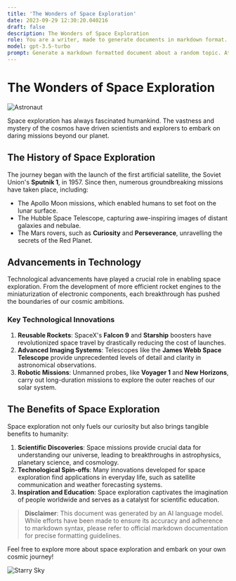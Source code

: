 ```yaml
---
title: 'The Wonders of Space Exploration'
date: 2023-09-29 12:30:20.040216
draft: false
description: The Wonders of Space Exploration
role: You are a writer, made to generate documents in markdown format. It is very important that all of the documents you generate are in valid markdown format.
model: gpt-3.5-turbo
prompt: Generate a markdown formatted document about a random topic. At the bottom, include a disclaimer explaining that the document was generated by you. The first line of the document should be the title. Make sure that the entire document is in proper markdown format, using a mix of various tags to make the document visually appealing.
---
```


# The Wonders of Space Exploration

![Astronaut](https://images.unsplash.com/photo-1593642532452-7cc13bfa9a07)

Space exploration has always fascinated humankind. The vastness and mystery of the cosmos have driven scientists and explorers to embark on daring missions beyond our planet. 

## The History of Space Exploration

The journey began with the launch of the first artificial satellite, the Soviet Union's **Sputnik 1**, in 1957. Since then, numerous groundbreaking missions have taken place, including:

- The Apollo Moon missions, which enabled humans to set foot on the lunar surface.
- The Hubble Space Telescope, capturing awe-inspiring images of distant galaxies and nebulae.
- The Mars rovers, such as **Curiosity** and **Perseverance**, unravelling the secrets of the Red Planet.

## Advancements in Technology

Technological advancements have played a crucial role in enabling space exploration. From the development of more efficient rocket engines to the miniaturization of electronic components, each breakthrough has pushed the boundaries of our cosmic ambitions.

### Key Technological Innovations

1. **Reusable Rockets**: SpaceX's **Falcon 9** and **Starship** boosters have revolutionized space travel by drastically reducing the cost of launches.
2. **Advanced Imaging Systems**: Telescopes like the **James Webb Space Telescope** provide unprecedented levels of detail and clarity in astronomical observations.
3. **Robotic Missions**: Unmanned probes, like **Voyager 1** and **New Horizons**, carry out long-duration missions to explore the outer reaches of our solar system.

## The Benefits of Space Exploration

Space exploration not only fuels our curiosity but also brings tangible benefits to humanity:

1. **Scientific Discoveries**: Space missions provide crucial data for understanding our universe, leading to breakthroughs in astrophysics, planetary science, and cosmology.
2. **Technological Spin-offs**: Many innovations developed for space exploration find applications in everyday life, such as satellite communication and weather forecasting systems.
3. **Inspiration and Education**: Space exploration captivates the imagination of people worldwide and serves as a catalyst for scientific education.

> **Disclaimer**: This document was generated by an AI language model. While efforts have been made to ensure its accuracy and adherence to markdown syntax, please refer to official markdown documentation for precise formatting guidelines.

Feel free to explore more about space exploration and embark on your own cosmic journey!

![Starry Sky](https://images.unsplash.com/photo-1542352407-e5415b4b1992)